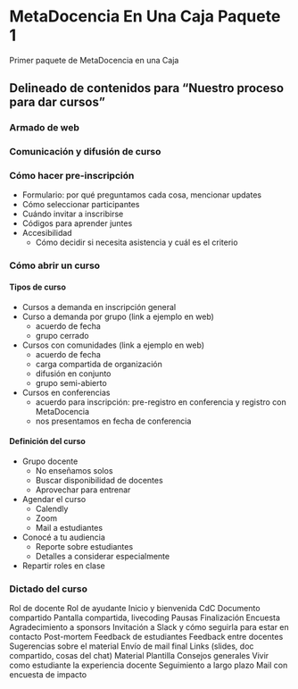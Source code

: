# MetaDocencia En Una Caja Paquete 1

Primer paquete de MetaDocencia en una Caja

## Delineado de contenidos para “Nuestro proceso para dar cursos”

### Armado de web
### Comunicación y difusión de curso
### Cómo hacer pre-inscripción 
* Formulario: por qué preguntamos cada cosa, mencionar updates
* Cómo seleccionar participantes
* Cuándo invitar a inscribirse
* Códigos para aprender juntes
* Accesibilidad
  - Cómo decidir si necesita asistencia y cuál es el criterio
### Cómo abrir un curso
#### Tipos de curso
- Cursos a demanda en inscripción general
- Curso a demanda por grupo (link a ejemplo en web)
  * acuerdo de fecha
  * grupo cerrado
- Cursos con comunidades (link a ejemplo en web)
  * acuerdo de fecha
  * carga compartida de organización
  * difusión en conjunto
  * grupo semi-abierto
- Cursos en conferencias
  * acuerdo para inscripción: pre-registro en conferencia y registro con MetaDocencia
  * nos presentamos en fecha de conferencia
#### Definición del curso
- Grupo docente
  * No enseñamos solos
  * Buscar disponibilidad de docentes
  * Aprovechar para entrenar
- Agendar el curso 
   * Calendly
   * Zoom
   * Mail a estudiantes
- Conocé a tu audiencia
   * Reporte sobre estudiantes
   * Detalles a considerar especialmente
- Repartir roles en clase
### Dictado del curso
Rol de docente
Rol de ayudante
Inicio y bienvenida
CdC
Documento compartido
Pantalla compartida, livecoding
Pausas
Finalización
Encuesta
Agradecimiento a sponsors
Invitación a Slack y cómo seguirla para estar en contacto
Post-mortem
Feedback de estudiantes
Feedback entre docentes
Sugerencias sobre el material
Envío de mail final
Links (slides, doc compartido, cosas del chat)
Material
Plantilla
Consejos generales
Vivir como estudiante la experiencia docente
Seguimiento a largo plazo
Mail con encuesta de impacto
